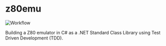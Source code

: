 # z80emu

![Workflow](https://github.com/essenbee/z80emu/workflows/.NET%20Core/badge.svg)

Building a Z80 emulator in C# as a .NET Standard Class Library using Test Driven Development (TDD).
